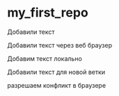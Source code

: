 # my_first_repo

Добавили текст

Добавили текст через веб браузер

Добавим текст локально

Добавили текст для новой ветки

разрешаем конфликт в браузере
